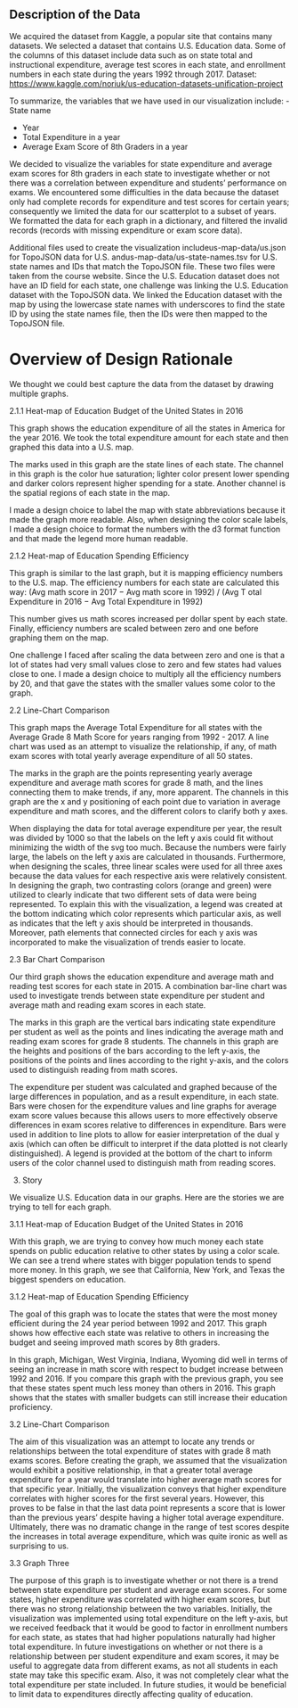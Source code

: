 ## Description of the Data
We acquired the ​dataset​ from Kaggle, a popular site that contains many datasets. We selected a dataset that contains U.S. Education data. Some of the columns of this dataset include data such as on state total and instructional expenditure, average test scores in each state, and enrollment numbers in each state during the years 1992 through 2017. Dataset: ​https://www.kaggle.com/noriuk/us-education-datasets-unification-project

To summarize, the variables that we have used in our visualization include: - State name
  - Year
  - Total Expenditure in a year
  - Average Exam Score of 8th Graders in a year
  
We decided to visualize the variables for state expenditure and average exam scores for 8th graders in each state to investigate whether or not there was a correlation between expenditure and students’ performance on exams. We encountered some difficulties in the data because the dataset only had complete records for expenditure and test scores for certain years; consequently we limited the data for our scatterplot to a subset of years. We formatted the data for each graph in a dictionary, and filtered the invalid records (records with missing expenditure or exam score data).

Additional files used to create the visualization include ​us-map-data/us.json​ for TopoJSON data for U.S. and ​us-map-data/us-state-names.tsv​ for U.S. state names and IDs that match the TopoJSON file. These two files were taken from the course website. Since the U.S. Education dataset does not have an ID field for each state, one challenge was linking the U.S. Education dataset with the TopoJSON data. We linked the Education dataset with the map by using the lowercase state names with underscores to find the state ID by using the state names file, then the IDs were then mapped to the TopoJSON file.
  
# Overview of Design Rationale

We thought we could best capture the data from the dataset by drawing multiple graphs.

2.1.1 Heat-map of Education Budget of the United States in 2016

This graph shows the education expenditure of all the states in America for the year 2016. We took the total expenditure amount for each state and then graphed this data into a U.S. map.

The marks used in this graph are the state lines of each state. The channel in this graph is the color hue saturation; lighter color present lower spending and darker colors represent higher spending for a state. Another channel is the spatial regions of each state in the map.

I made a design choice to label the map with state abbreviations because it made the graph more readable. Also, when designing the color scale labels, I made a design choice to format the numbers with the d3 format function and that made the legend more human readable.

2.1.2 Heat-map of Education Spending Efficiency

This graph is similar to the last graph, but it is mapping efficiency numbers to the U.S.
map. The efficiency numbers for each state are calculated this way:
(Avg math score in 2017 − Avg math score in 1992) / (Avg T otal Expenditure in 2016 − Avg Total Expenditure in 1992)

This number gives us math scores increased per dollar spent by each state. Finally, efficiency numbers are scaled between zero and one before graphing them on the map.

One challenge I faced after scaling the data between zero and one is that a lot of states had very small values close to zero and few states had values close to one. I made a design choice to multiply all the efficiency numbers by 20, and that gave the states with the smaller values some color to the graph.

2.2 Line-Chart Comparison
 
This graph maps the Average Total Expenditure for all states with the Average Grade 8 Math Score for years ranging from 1992 - 2017. A line chart was used as an attempt to visualize the relationship, if any, of math exam scores with total yearly average expenditure of all 50 states.

The marks in the graph are the points representing yearly average expenditure and average math scores for grade 8 math, and the lines connecting them to make trends, if any, more apparent. The channels in this graph are the x and y positioning of each point due to variation in average expenditure and math scores, and the different colors to clarify both y axes.

When displaying the data for total average expenditure per year, the result was divided by 1000 so that the labels on the left y axis could fit without minimizing the width of the svg too much. Because the numbers were fairly large, the labels on the left y axis are calculated in thousands. Furthermore, when designing the scales, three linear scales were used for all three axes because the data values for each respective axis were relatively consistent. In designing the graph, two contrasting colors (orange and green) were utilized to clearly indicate that two different sets of data were being represented. To explain this with the visualization, a legend was created at the bottom indicating which color represents which particular axis, as well as indicates that the left y axis should be interpreted in thousands. Moreover, path elements that connected circles for each y axis was incorporated to make the visualization of trends easier to locate.

2.3 Bar Chart Comparison

Our third graph shows the education expenditure and average math and reading test scores for each state in 2015. A combination bar-line chart was used to investigate trends between state expenditure per student and average math and reading exam scores in each state.

The marks in this graph are the vertical bars indicating state expenditure per student as well as the points and lines indicating the average math and reading exam scores for grade 8 students. The channels in this graph are the heights and positions of the bars according to the left y-axis, the positions of the points and lines according to the right y-axis, and the colors used to distinguish reading from math scores.

The expenditure per student was calculated and graphed because of the large differences in population, and as a result expenditure, in each state. Bars were chosen for the expenditure values and line graphs for average exam score values because this allows users to more effectively observe differences in exam scores relative to differences in expenditure. Bars were used in addition to line plots to allow for easier interpretation of the dual y axis (which can often be difficult to interpret if the data plotted is not clearly distinguished). A legend is provided at the bottom of the chart to inform users of the color channel used to distinguish math from reading scores.

3. Story

We visualize U.S. Education data in our graphs. Here are the stories we are trying to tell for each graph.

3.1.1 Heat-map of Education Budget of the United States in 2016

With this graph, we are trying to convey how much money each state spends on public education relative to other states by using a color scale. We can see a trend where states with bigger population tends to spend more money. In this graph, we see that California, New York, and Texas the biggest spenders on education.

3.1.2 Heat-map of Education Spending Efficiency

The goal of this graph was to locate the states that were the most money efficient during the 24 year period between 1992 and 2017. This graph shows how effective each state was relative to others in increasing the budget and seeing improved math scores by 8th graders.

In this graph, Michigan, West Virginia, Indiana, Wyoming did well in terms of seeing an increase in math score with respect to budget increase between 1992 and 2016. If you compare this graph with the previous graph, you see that these states spent much less money than others in 2016. This graph shows that the states with smaller budgets can still increase their education proficiency.

3.2 Line-Chart Comparison

The aim of this visualization was an attempt to locate any trends or relationships between the total expenditure of states with grade 8 math exams scores. Before creating the graph, we assumed that the visualization would exhibit a positive relationship, in that a greater total average expenditure for a year would translate into higher average math scores for that specific year. Initially, the visualization conveys that higher expenditure correlates with higher scores for the first several years. However, this proves to be false in that the last data point represents a score that is lower than the previous years’ despite having a higher total average expenditure. Ultimately, there was no dramatic change in the range of test scores despite the increases in total average expenditure, which was quite ironic as well as surprising to us.

3.3 Graph Three

The purpose of this graph is to investigate whether or not there is a trend between state expenditure per student and average exam scores. For some states, higher expenditure was correlated with higher exam scores, but there was no strong relationship between the two variables. Initially, the visualization was implemented using total expenditure on the left y-axis, but we received feedback that it would be good to factor in enrollment numbers for each state, as states that had higher populations naturally had higher total expenditure. In future investigations on whether or not there is a relationship between per student expenditure and exam scores, it may be useful to aggregate data from different exams, as not all students in each state may take this specific exam. Also, it was not completely clear what the total expenditure per state included. In future studies, it would be beneficial to limit data to expenditures directly affecting quality of education.
